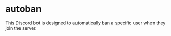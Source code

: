 # autoban
This Discord bot is designed to automatically ban a specific user when they join the server.
